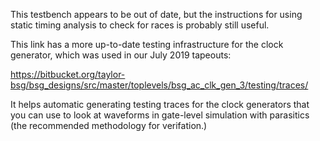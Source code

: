 This testbench appears to be out of date, but the instructions for using static timing analysis to check for races is probably still useful.

This link has a more up-to-date testing infrastructure for the clock generator, which was used in our July 2019 tapeouts:

https://bitbucket.org/taylor-bsg/bsg_designs/src/master/toplevels/bsg_ac_clk_gen_3/testing/traces/

It helps automatic generating testing traces for the clock generators that
you can use to look at waveforms in gate-level simulation with parasitics (the recommended methodology for verifation.)
